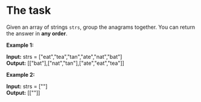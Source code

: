 # The task

Given an array of strings `strs`, group the anagrams together. You can return the answer in **any order**.

**Example 1:**

**Input:** strs = ["eat","tea","tan","ate","nat","bat"]  
**Output:** [["bat"],["nat","tan"],["ate","eat","tea"]]

**Example 2:**

**Input:** strs = [""]  
**Output:** [[""]]

